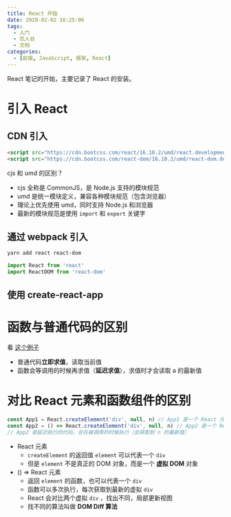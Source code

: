 ```yaml
---
title: React 开始
date: 2020-02-02 16:25:06
tags:
  - 入门
  - 饥人谷
  - 文档
categories:
  - [前端, JavaScript, 框架, React]
---
```


React 笔记的开始，主要记录了 React 的安装。

<!-- more -->

# 引入 React

## CDN 引入

```html
<script src="https://cdn.bootcss.com/react/16.10.2/umd/react.development.js"></script>
<script src="https://cdn.bootcss.com/react-dom/16.10.2/umd/react-dom.development.js"></script>
```

cjs 和 umd 的区别？
- cjs 全称是 CommonJS，是 Node.js 支持的模块规范
- umd 是统一模块定义，兼容各种模块规范（包含浏览器）
- 理论上优先使用 umd，同时支持 Node.js 和浏览器
- 最新的模块规范是使用 `import` 和 `export` 关键字

## 通过 webpack 引入

```bash
yarn add react react-dom
```
```js
import React from 'react'
import ReactDOM from 'react-dom'
```

## 使用 create-react-app

# 函数与普通代码的区别

看 [这个例子](https://codesandbox.io/s/spring-waterfall-iyekc)

- 普通代码**立即求值**，读取当前值
- 函数会等调用的时候再求值（**延迟求值**），求值时才会读取 a 的最新值

# 对比 React **元素**和**函数组件**的区别

```js
const App1 = React.createElement('div', null, n) // App1 是一个 React 元素
const App2 = () => React.createElement('div', null, n) // App2 是一个 React 函数组件
// App2 是延迟执行的代码，会在被调用的时候执行（会获取到 n 的最新值）
```

- React 元素
    - `createElement` 的返回值 `element` 可以代表一个 `div`
    - 但是 `element` 不是真正的 DOM 对象，而是一个 **虚拟 DOM** 对象
- () ⇒ React 元素
    - 返回 `element` 的函数，也可以代表一个 `div`
    - 函数可以多次执行，每次获取到最新的虚拟 `div`
    - React 会对比两个虚拟 `div` ，找出不同，局部更新视图
    - 找不同的算法叫做 **DOM Diff 算法**